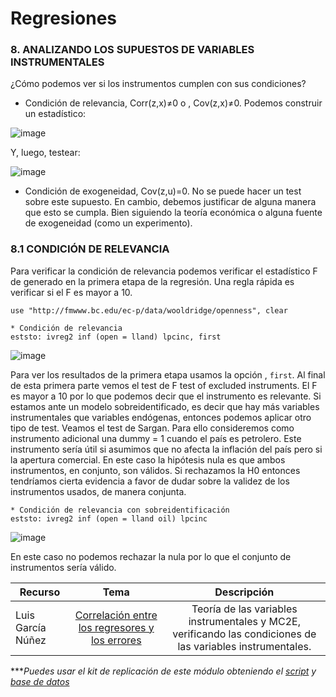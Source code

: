 # Regresiones

### 8. ANALIZANDO LOS SUPUESTOS DE VARIABLES INSTRUMENTALES

¿Cómo podemos ver si los instrumentos cumplen con sus condiciones?

- Condición de relevancia, Corr(z,x)≠0 o , Cov(z,x)≠0.
Podemos construir un estadístico:

![image](https://user-images.githubusercontent.com/106888200/224239423-f469998c-2c13-4f9f-8e53-d81a465c9243.png)

Y, luego, testear:

![image](https://user-images.githubusercontent.com/106888200/224239485-174e787d-686a-439a-adfe-10918c82e833.png)

- Condición de exogeneidad, Cov(z,u)=0. 
No se puede hacer un test sobre este supuesto. En cambio, debemos justificar de alguna manera que esto se cumpla. Bien siguiendo la teoría económica o alguna fuente de exogeneidad (como un experimento).


### 8.1 CONDICIÓN DE RELEVANCIA

Para verificar la condición de relevancia podemos verificar el estadístico F de  generado en la primera etapa de la regresión. Una regla rápida es verificar si el F es mayor a 10.

```
use "http://fmwww.bc.edu/ec-p/data/wooldridge/openness", clear

* Condición de relevancia
eststo: ivreg2 inf (open = lland) lpcinc, first
```

![image](https://user-images.githubusercontent.com/106888200/224239724-0f95f9d7-5362-44e6-9ada-3d061a90ce08.png)   

Para ver los resultados de la primera etapa usamos la opción , `first`. Al final de esta primera parte vemos el test de F test of excluded instruments. El F es mayor a 10 por lo que podemos decir que el instrumento es relevante.
Si estamos ante un modelo sobreidentificado, es decir que hay más variables instrumentales que variables endógenas, entonces podemos aplicar otro tipo de test. Veamos el test de Sargan. Para ello consideremos como instrumento adicional una dummy = 1 cuando el país es petrolero. Este instrumento sería útil si asumimos que no afecta la inflación del país pero si la apertura comercial. En este caso la hipótesis nula es que ambos instrumentos, en conjunto, son válidos. Si rechazamos la H0 entonces tendríamos cierta evidencia a favor de dudar sobre la validez de los instrumentos usados, de manera conjunta.

```
* Condición de relevancia con sobreidentificación
eststo: ivreg2 inf (open = lland oil) lpcinc
```

![image](https://user-images.githubusercontent.com/106888200/224239917-ac3ac68f-8f66-4e61-a660-f5605268f1fa.png)

En este caso no podemos rechazar la nula por lo que el conjunto de instrumentos sería válido.


| Recurso  | Tema | Descripción |
| ------------- |:-------------:|:-------------:|
| Luis García Núñez | [Correlación entre los regresores y los errores](https://www.youtube.com/watch?v=2xMjmxbkfEE&list=PLvXMYc3QuXe_7363kwXPtwTrd6TzfofOa&index=28 "Correlación entre los regresores y los errores") | Teoría de las variables instrumentales y MC2E, verificando las condiciones de las variables instrumentales. |


****Puedes usar el kit de replicación de este módulo obteniendo el [script](https://github.com/EconPUCP/Stata/blob/main/_An%C3%A1lisis/Scripts/Regresi%C3%B3n/8_variables_instrumentales.do "script") y [base de datos](https://github.com/EconPUCP/Stata/tree/main/_An%C3%A1lisis/Data "base de datos")*


